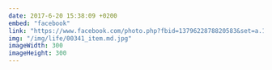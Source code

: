```yaml
---
date: 2017-6-20 15:38:09 +0200
embed: "facebook"
link: "https://www.facebook.com/photo.php?fbid=1379622878820583&set=a.186584311457785.39690.100003186531392&type=3&theater"
img: "/img/life/00341_item.md.jpg"
imageWidth: 300
imageHeight: 300
---
```

